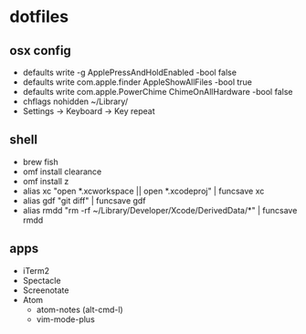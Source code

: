 # dotfiles

## osx config
- defaults write -g ApplePressAndHoldEnabled -bool false
- defaults write com.apple.finder AppleShowAllFiles -bool true
- defaults write com.apple.PowerChime ChimeOnAllHardware -bool false
- chflags nohidden ~/Library/
- Settings -> Keyboard -> Key repeat

## shell
- brew fish 
- omf install clearance
- omf install z
- alias xc "open *.xcworkspace || open *.xcodeproj" | funcsave xc
- alias gdf "git diff" | funcsave gdf
- alias rmdd "rm -rf ~/Library/Developer/Xcode/DerivedData/*" | funcsave rmdd

## apps
- iTerm2
- Spectacle
- Screenotate
- Atom
  - atom-notes (alt-cmd-l)
  - vim-mode-plus
